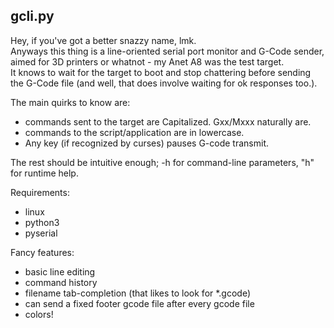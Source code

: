 ## gcli.py

Hey, if you've got a better snazzy name, lmk.  
Anyways this thing is a line-oriented serial port monitor and G-Code sender,
aimed for 3D printers or whatnot - my Anet A8 was the test target.  
It knows to wait for the target to boot and stop chattering before sending
the G-Code file (and well, that does involve waiting for ok responses too.).

The main quirks to know are:
- commands sent to the target are Capitalized. Gxx/Mxxx naturally are.
- commands to the script/application are in lowercase.
- Any key (if recognized by curses) pauses G-code transmit.

The rest should be intuitive enough; -h for command-line 
parameters, "h" for runtime help.

Requirements:
- linux
- python3
- pyserial
	
Fancy features:
- basic line editing
- command history
- filename tab-completion (that likes to look for *.gcode)
- can send a fixed footer gcode file after every gcode file
- colors!
